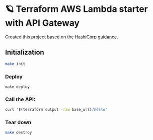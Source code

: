 # 🪐 Terraform AWS Lambda starter with API Gateway

Created this project based on the [HashiCorp guidance](https://learn.hashicorp.com/tutorials/terraform/lambda-api-gateway?in=terraform/aws).

## Initialization
```bash
make init
```

### Deploy
```
make deploy
```

### Call the API:
```bash
curl "$(terraform output -raw base_url)/hello"
```

### Tear down
```bash
make destroy
```